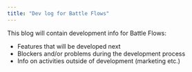 ```yaml
---
title: "Dev log for Battle Flows"
---
```


This blog will contain development info for Battle Flows:
- Features that will be developed next
- Blockers and/or problems during the development process
- Info on activities outside of development (marketing etc.)
